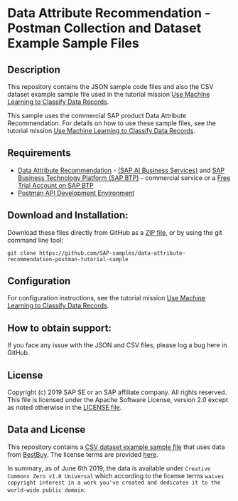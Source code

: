 # Data Attribute Recommendation - Postman Collection and Dataset Example Sample Files   

## Description

This repository contains the JSON sample code files and also the CSV dataset example sample file used in the tutorial mission [Use Machine Learning to Classify Data Records](https://developers.sap.com/mission.cp-aibus-data-attribute.html).

This sample uses the commercial SAP product Data Attribute Recommendation. For details on how to use these sample files, see the tutorial mission [Use Machine Learning to Classify Data Records](https://developers.sap.com/mission.cp-aibus-data-attribute.html).

## Requirements

- [Data Attribute Recommendation](https://help.sap.com/dar) - [(SAP AI Business Services)](https://help.sap.com/aibus) and [SAP Business Technology Platform (SAP BTP)](https://help.sap.com/viewer/product/CP/Cloud/en-US) - commercial service or a [Free Trial Account on SAP BTP](https://developers.sap.com/tutorials/hcp-create-trial-account.html) 
- [Postman API Development Environment](https://developers.sap.com/tutorials/api-tools-postman-install.html)

## Download and Installation:

Download these files directly from GitHub as a [ZIP file](https://github.com/SAP-samples/data-attribute-recommendation-postman-tutorial-sample/archive/master.zip), or by using the git command line tool:

    git clone https://github.com/SAP-samples/data-attribute-recommendation-postman-tutorial-sample
  
## Configuration

For configuration instructions, see the tutorial mission [Use Machine Learning to Classify Data Records](https://developers.sap.com/mission.cp-aibus-data-attribute.html).

## How to obtain support:

If you face any issue with the JSON and CSV files, please log a bug here in GitHub.

## License

Copyright (c) 2019 SAP SE or an SAP affiliate company. All rights reserved. This file is licensed under the Apache Software License, version 2.0 except as noted otherwise in the [LICENSE file](/LICENSE).

## Data and License

This repository contains a [CSV dataset example sample file](/Tutorial_Example_Dataset.csv) that uses data from [BestBuy](https://github.com/BestBuyAPIs/open-data-set/). The license terms are provided [here](https://github.com/BestBuyAPIs/open-data-set/blob/master/LICENSE).

In summary, as of June 6th 2019, the data is available under `Creative Commons Zero v1.0 Universal` which according to the license terms `waives copyright interest in a work you've created and dedicates it to the world-wide public domain`.
